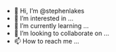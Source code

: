 - 👋 Hi, I’m @stephenlakes
- 👀 I’m interested in ...
- 🌱 I’m currently learning ...
- 💞️ I’m looking to collaborate on ...
- 📫 How to reach me ...

<!---
stephenlakes/stephenlakes is a ✨ special ✨ repository because its `README.md` (this file) appears on your GitHub profile.
You can click the Preview link to take a look at your changes.
--->
